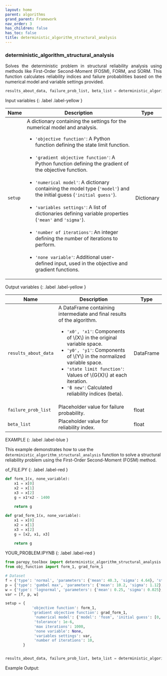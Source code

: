 ```yaml
---
layout: home
parent: algorithms
grand_parent: Framework
nav_order: 3
has_children: false
has_toc: false
title: deterministic_algorithm_structural_analysis
---
```


<!--Don't delete ths script-->
<script src = "https://polyfill.io/v3/polyfill.min.js?features=es6"></script>
<script id = "MathJax-script" async src="https://cdn.jsdelivr.net/npm/mathjax@3/es5/tex-mml-chtml.js"></script>
<!--Don't delete ths script-->

<h3>deterministic_algorithm_structural_analysis</h3>
<p align="justify">
    Solves the deterministic problem in structural reliability analysis using methods like First-Order Second-Moment (FOSM), FORM, and SORM. This function calculates reliability indices and failure probabilities based on the numerical model and variable settings provided.
</p>

```python
results_about_data, failure_prob_list, beta_list = deterministic_algorithm_structural_analysis(setup)
```

Input variables
{: .label .label-yellow }

<table style="width:100%">
    <thead>
      <tr>
        <th>Name</th>
        <th>Description</th>
        <th>Type</th>
      </tr>
    </thead>
    <tr>
        <td><code>setup</code></td>
        <td>
            A dictionary containing the settings for the numerical model and analysis.
            <ul>
                <li><code>'objective function'</code>: A Python function defining the state limit function.</li>
                <br>
                <li><code>'gradient objective function'</code>: A Python function defining the gradient of the objective function.</li>
                <br>
                <li><code>'numerical model'</code>: A dictionary containing the model type (<code>'model'</code>) and the initial guess (<code>'initial guess'</code>).</li>
                <br>
                <li><code>'variables settings'</code>: A list of dictionaries defining variable properties (<code>'mean'</code> and <code>'sigma'</code>).</li>
                <br>
                <li><code>'number of iterations'</code>: An integer defining the number of iterations to perform.</li>
                <br>
                <li><code>'none variable'</code>: Additional user-defined input, used in the objective and gradient functions.</li>
            </ul>
        </td>
        <td>Dictionary</td>
    </tr>
</table>

Output variables
{: .label .label-yellow }

<table style="width:100%">
   <thead>
     <tr>
       <th>Name</th>
       <th>Description</th>
       <th>Type</th>
     </tr>
   </thead>
   <tr>
       <td><code>results_about_data</code></td>
       <td>
           A DataFrame containing intermediate and final results of the algorithm.
           <ul>
               <li><code>'x0', 'x1'</code>: Components of \(X\) in the original variable space.</li>
               <li><code>'y0', 'y1'</code>: Components of \(Y\) in the normalized variable space.</li>
               <li><code>'state limit function'</code>: Values of \(G(X)\) at each iteration.</li>
               <li><code>'ϐ new'</code>: Calculated reliability indices (beta).</li>
           </ul>
       </td>
       <td>DataFrame</td>
   </tr>
   <tr>
       <td><code>failure_prob_list</code></td>
       <td>Placeholder value for failure probability.</td>
       <td>float</td>
   </tr>
   <tr>
       <td><code>beta_list</code></td>
       <td>Placeholder value for reliability index.</td>
       <td>float</td>
   </tr>
</table>

EXAMPLE
{: .label .label-blue }

This example demonstrates how to use the `deterministic_algorithm_structural_analysis` function to solve a structural reliability problem using the First-Order Second-Moment (FOSM) method.

of_FILE.PY
{: .label .label-red }

```python	
def form_1(x, none_variable):
    x1 = x[0]
    x2 = x[1]
    x3 = x[2]
    g = x1*x2 - 1400
    
    return g

def grad_form_1(x, none_variable):
    x1 = x[0]
    x2 = x[1]
    x3 = x[2]
    g = [x2, x1, x3] 
    
    return g
```

YOUR_PROBLEM.IPYNB
{: .label .label-red }

```python
from parepy_toolbox import deterministic_algorithm_structural_analysis
from obj_function import form_1, grad_form_1

# Dataset
f = {'type': 'normal', 'parameters': {'mean': 40.3, 'sigma': 4.64}, 'stochastic variable': True}
p = {'type': 'gumbel max', 'parameters': {'mean': 10.2, 'sigma': 1.12}, 'stochastic variable': False}
w = {'type': 'lognormal', 'parameters': {'mean': 0.25, 'sigma': 0.025}, 'stochastic variable': False}
var = [f, p, w]

setup = {   
            'objective function': form_1,
            'gradient objective function': grad_form_1,
             'numerical model': {'model': 'fosm', 'initial guess': [0, 0, 0]}, 
             'tolerance': 1e-6, 
             'max iterations': 1000,
             'none variable': None,
             'variables settings': var,  
             'number of iterations': 10,
        }


results_about_data, failure_prob_list, beta_list = deterministic_algorithm_structural_analysis(setup)
```

Example Output:
```bash
```
